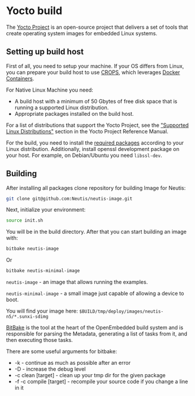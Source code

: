 # Yocto build

The [Yocto Project](https://wiki.yoctoproject.org/wiki/Main_Page) is an open-source project that delivers a set of tools that create operating system images for embedded Linux systems.

## Setting up build host

First of all, you need to setup your machine. If your OS differs from Linux, you can prepare your build host to use [CROPS](https://git.yoctoproject.org/cgit/cgit.cgi/crops/about/), which leverages [Docker Containers](https://www.docker.com/).

For Native Linux Machine you need:

* A build host with a minimum of 50 Gbytes of free disk space that is running a supported Linux distribution.
* Appropriate packages installed on the build host.

For a list of distributions that support the Yocto Project, see the ["Supported Linux Distributions"](http://www.yoctoproject.org/docs/2.4/ref-manual/ref-manual.html#detailed-supported-distros) section in the Yocto Project Reference Manual.

For the build, you need to install the [required packages](https://www.yoctoproject.org/docs/2.4/yocto-project-qs/yocto-project-qs.html#packages)
according to your Linux distribution. Additionally, install openssl development package on your host.
For example, on Debian/Ubuntu you need ```libssl-dev```.

## Building

After installing all packages clone repository for building Image for Neutis:

``` bash
git clone git@github.com:Neutis/neutis-image.git
```

Next, initialize your environment:

``` bash
source init.sh
```

You will be in the build directory. After that you can start building an image with:

``` bash
bitbake neutis-image
```

Or

``` bash
bitbake neutis-minimal-image
```

`neutis-image` - an image that allows running the examples.

`neutis-minimal-image` - a small image just capable of allowing a device to boot.

You will find your image here:
`$BUILD/tmp/deploy/images/neutis-n5/*.sunxi-sdimg`

[BitBake](https://www.yoctoproject.org/docs/2.4/bitbake-user-manual/bitbake-user-manual.html#bitbake-user-manual) is the tool at the heart of the OpenEmbedded build system and is responsible for parsing the Metadata, generating a list of tasks from it, and then executing those tasks.

There are some useful arguments for bitbake:

* -k - continue as much as possible after an error
* -D - increase the debug level
* -c clean [target] - clean up your tmp dir for the given package
* -f -c compile [target] - recompile your source code if you change a line in it
